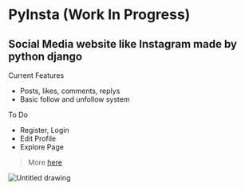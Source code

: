 # PyInsta (Work In Progress)

<h2>Social Media website like Instagram made by python django</h2>

Current Features 

<ul>
<li> Posts, likes, comments, replys
<li> Basic follow and unfollow system
</ul>

To Do

<ul>
  <li> Register, Login
  <li> Edit Profile
  <li> Explore Page
</ul>

>More <a href="https://github.com/users/ArmenG888/projects/2/views/1">here</a>

![Untitled drawing](https://user-images.githubusercontent.com/52843550/168380110-a84b3af6-2b22-4034-99ce-eaf4ed425099.png)

